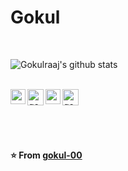 # Gokul

<br>

![Gokulraaj's github stats](https://github-readme-stats.vercel.app/api?username=gokul-00&show_icons=true&hide_border=true)

<br>

  <a href="https://www.linkedin.com/in/gokulraaj-vaithiyanathan-a7b7781a5/">
    <img align="left" alt="gokulraaj | Linkedin" width="24px" src="https://github.com/TheDudeThatCode/TheDudeThatCode/blob/master/Assets/Linkedin.svg" />
  </a>
  <a href="https://twitter.com/Gokulraaj19">
    <img align="left" alt="gokulraaj | Twitter" width="26px" src="https://github.com/TheDudeThatCode/TheDudeThatCode/blob/master/Assets/Twitter.svg" />
  </a>
  <a href="https://www.instagram.com/gokul_raaj_00/">
    <img align="left" alt="gokulraaj | Instagram" width="24px" src="https://github.com/TheDudeThatCode/TheDudeThatCode/blob/master/Assets/Instagram.svg" />
  </a>
  <a href="mailto:ygokul1702@gmail.com">
    <img align="left" alt="gokulraaj | Gmail" width="26px" src="https://github.com/TheDudeThatCode/TheDudeThatCode/blob/master/Assets/Gmail.svg" />
  </a>

<br><br><br><br>

**⭐️ From [gokul-00](https://github.com/gokul-00)**
